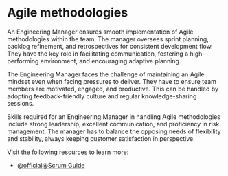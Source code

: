 # Agile methodologies

An Engineering Manager ensures smooth implementation of Agile methodologies within the team. The manager oversees sprint planning, backlog refinement, and retrospectives for consistent development flow. They have the key role in facilitating communication, fostering a high-performing environment, and encouraging adaptive planning.

The Engineering Manager faces the challenge of maintaining an Agile mindset even when facing pressures to deliver. They have to ensure team members are motivated, engaged, and productive. This can be handled by adopting feedback-friendly culture and regular knowledge-sharing sessions. 

Skills required for an Engineering Manager in handling Agile methodologies include strong leadership, excellent communication, and proficiency in risk management. The manager has to balance the opposing needs of flexibility and stability, always keeping customer satisfaction in perspective.

Visit the following resources to learn more:

- [@official@Scrum Guide](https://scrumguides.org/)
